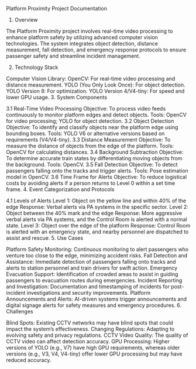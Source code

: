 Platform Proximity Project Documentation

1. Overview

The Platform Proximity project involves real-time video processing to enhance platform safety by utilizing advanced computer vision technologies. The system integrates object detection, distance measurement, fall detection, and emergency response protocols to ensure passenger safety and streamline incident management.

2. Technology Stack

Computer Vision Library:
OpenCV: For real-time video processing and distance measurement.
YOLO (You Only Look Once): For object detection.
YOLO Version 8: For optimization.
YOLO Version 4/V4-tiny: For speed and lower GPU usage.
3. System Components

3.1 Real-Time Video Processing
Objective: To process video feeds continuously to monitor platform edges and detect objects.
Tools: OpenCV for video processing; YOLO for object detection.
3.2 Object Detection
Objective: To identify and classify objects near the platform edge using bounding boxes.
Tools: YOLO V6 or alternative versions based on requirements (V4/V4-tiny).
3.3 Distance Measurement
Objective: To measure the distance of objects from the edge of the platform.
Tools: OpenCV for calculating distances.
3.4 Background Subtraction
Objective: To determine accurate train states by differentiating moving objects from the background.
Tools: OpenCV.
3.5 Fall Detection
Objective: To detect passengers falling onto the tracks and trigger alerts.
Tools: Pose estimation model in OpenCV.
3.6 Time Frame for Alerts
Objective: To reduce logistical costs by avoiding alerts if a person returns to Level 0 within a set time frame.
4. Event Categorization and Protocols

4.1 Levels of Alerts
Level 1: Object on the yellow line and within 40% of the edge
Response: Verbal alerts via PA systems in the specific sector.
Level 2: Object between the 40% mark and the edge
Response: More aggressive verbal alerts via PA systems, and the Control Room is alerted with a normal state.
Level 3: Object over the edge of the platform
Response: Control Room is alerted with an emergency state, and nearby personnel are dispatched to assist and rescue.
5. Use Cases

Platform Safety Monitoring:
Continuous monitoring to alert passengers who venture too close to the edge, minimizing accident risks.
Fall Detection and Assistance:
Immediate detection of passengers falling onto tracks and alerts to station personnel and train drivers for swift action.
Emergency Evacuation Support:
Identification of crowded areas to assist in guiding passengers to evacuation routes during emergencies.
Incident Reporting and Investigation:
Documentation and timestamping of incidents for post-incident investigations and security improvements.
Platform Announcements and Alerts:
AI-driven systems trigger announcements and digital signage alerts for safety measures and emergency procedures.
6. Challenges

Blind Spots: Existing CCTV networks may have blind spots that could impact the system’s effectiveness.
Changing Regulations: Adapting to evolving safety and privacy regulations.
CCTV Video Quality: The quality of CCTV video can affect detection accuracy.
GPU Processing: Higher versions of YOLO (e.g., V7) have high GPU requirements, whereas older versions (e.g., V3, V4, V4-tiny) offer lower GPU processing but may have reduced accuracy.
